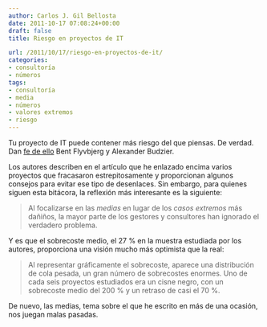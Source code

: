 ```yaml
---
author: Carlos J. Gil Bellosta
date: 2011-10-17 07:08:24+00:00
draft: false
title: Riesgo en proyectos de IT

url: /2011/10/17/riesgo-en-proyectos-de-it/
categories:
- consultoría
- números
tags:
- consultoría
- media
- números
- valores extremos
- riesgo
---
```


Tu proyecto de IT puede contener más riesgo del que piensas. De verdad. Dan [fe de ello](https://archive.harvardbusiness.org/cla/web/pl/product.seam?c=573&i=13776&cs=3f74e2532c7a49925809f974db8bcb41) Bent Flyvbjerg y Alexander Budzier.

Los autores describen en el artículo que he enlazado encima varios proyectos que fracasaron estrepitosamente y proporcionan algunos consejos para evitar ese tipo de desenlaces. Sin embargo, para quienes siguen esta bitácora, la reflexión más interesante es la siguiente:


>Al focalizarse en las _medias_ en lugar de los _casos extremos_ más dañiños, la mayor parte de los gestores y consultores han ignorado el verdadero problema.



Y es que el sobrecoste medio, el 27 % en la muestra estudiada por los autores, proporciona una visión mucho más optimista que la real:



>Al representar gráficamente el sobrecoste, aparece una distribución de cola pesada, un gran número de sobrecostes enormes. Uno de cada seis proyectos estudiados era un cisne negro, con un sobrecoste medio del 200 % y un retraso de casi el 70 %.



De nuevo, las medias, tema sobre el que he escrito en más de una ocasión, nos juegan malas pasadas.
